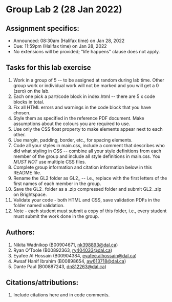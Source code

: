 # Group Lab 2 (28 Jan 2022)

## Assignment specifics:
- Announced: 08:30am (Halifax time) on Jan 28, 2022
- Due: 11:59pm (Halifax time) on Jan 28, 2022
- No extensions will be provided; "life happens" clause does not apply.

## Tasks for this lab exercise
1. Work in a group of 5 -- to be assigned at random during lab time. Other group work or individual work will not be marked and you will get a 0 (zero) on the lab.
2. Each one pick a part/code block in index.html -- there are 5 x code blocks in total.
3. Fix all HTML errors and warnings in the code block that you have chosen.
4. Style them as specified in the reference PDF document. Make assumptions about the colours you are required to use.
5. Use only the CSS float property to make elements appear next to each other.
6. Use margin, padding, border, etc., for spacing elements.
7. Code all your styles in main.css, include a comment that describes who did what styling in CSS -- combine all your style definitions from each member of the group and include all style definitions in main.css. You _*MUST NOT*_ use multiple CSS files.
8. Complete group information and citation information below in this README file.
9. Rename the GL2 folder as GL2_<GroupInitials> -- i.e., replace <GroupInitials> with the first letters of the first names of each member in the group.
10. Save the GL2_<GroupInitials> folder as a .zip compressed folder and submit GL2_<GroupInitials>.zip on Brightspace.
11. Validate your code - both HTML and CSS, save validation PDFs in the folder named validation.
12. Note - each student must submit a copy of this folder, i.e., every student must submit the work done in the group.


## Authors:
1. Nikita Wadnikop (B00904671, nk398893@dal.ca) 
2. Ryan O'Toole (B00892363, ry404033@dal.ca)
3. Eyafee Al Hossain (B00904384, eyafee.alhossain@dal.ca)
4. Awsaf Hanif Ibrahim (B00898654, aw613718@dal.ca) 
5. Dante Paul (B00887243, dn812263@dal.ca)


## Citations/attributions:
1. Include citations here and in code comments.